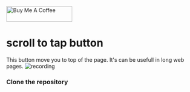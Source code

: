 <a href="https://www.buymeacoffee.com/yasinkara" target="_blank">
<img src="https://cdn.buymeacoffee.com/buttons/default-orange.png" alt="Buy Me A Coffee" height="41" width="174">
</a>


# scroll to tap button
This button move you to top of the page.
It's can be usefull in long web pages.
![recording](https://i.hizliresim.com/8uzm8hf.gif)

### Clone the repository
``` https://github.com/yasinkarax/scroll-to-tap-button.git

